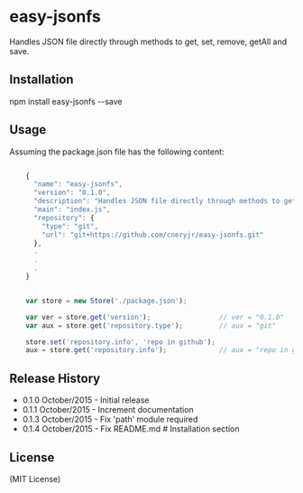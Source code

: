 # easy-jsonfs

Handles JSON file directly through methods to get, set, remove, getAll and save.

## Installation

  npm install easy-jsonfs --save

## Usage

Assuming the package.json file has the following content:

```javascript

	{
	  "name": "easy-jsonfs",
	  "version": "0.1.0",
	  "description": "Handles JSON file directly through methods to get, set, remove, getAll and save.",
	  "main": "index.js",
	  "repository": {
	    "type": "git",
	    "url": "git+https://github.com/cneryjr/easy-jsonfs.git"
	  },
	  .
	  .
	  .
	}


    var store = new Store('./package.json');

    var ver = store.get('version'); 				// ver = "0.1.0"
    var aux = store.get('repository.type'); 		// aux = "git"

    store.set('repository.info', 'repo in github');
    aux = store.get('repository.info'); 			// aux = "repo in github"
```

## Release History

* 0.1.0 October/2015 - Initial release
* 0.1.1 October/2015 - Increment documentation
* 0.1.3 October/2015 - Fix 'path' module required
* 0.1.4 October/2015 - Fix README.md # Installation section

## License

(MIT License)
